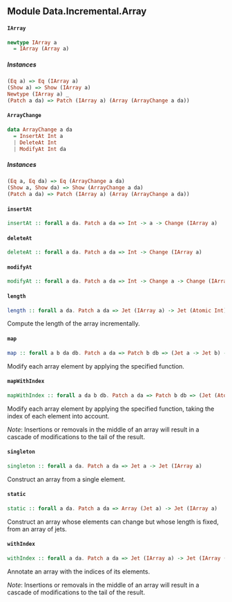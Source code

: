 ## Module Data.Incremental.Array

#### `IArray`

``` purescript
newtype IArray a
  = IArray (Array a)
```

##### Instances
``` purescript
(Eq a) => Eq (IArray a)
(Show a) => Show (IArray a)
Newtype (IArray a) _
(Patch a da) => Patch (IArray a) (Array (ArrayChange a da))
```

#### `ArrayChange`

``` purescript
data ArrayChange a da
  = InsertAt Int a
  | DeleteAt Int
  | ModifyAt Int da
```

##### Instances
``` purescript
(Eq a, Eq da) => Eq (ArrayChange a da)
(Show a, Show da) => Show (ArrayChange a da)
(Patch a da) => Patch (IArray a) (Array (ArrayChange a da))
```

#### `insertAt`

``` purescript
insertAt :: forall a da. Patch a da => Int -> a -> Change (IArray a)
```

#### `deleteAt`

``` purescript
deleteAt :: forall a da. Patch a da => Int -> Change (IArray a)
```

#### `modifyAt`

``` purescript
modifyAt :: forall a da. Patch a da => Int -> Change a -> Change (IArray a)
```

#### `length`

``` purescript
length :: forall a da. Patch a da => Jet (IArray a) -> Jet (Atomic Int)
```

Compute the length of the array incrementally.

#### `map`

``` purescript
map :: forall a b da db. Patch a da => Patch b db => (Jet a -> Jet b) -> Jet (IArray a) -> Jet (IArray b)
```

Modify each array element by applying the specified function.

#### `mapWithIndex`

``` purescript
mapWithIndex :: forall a da b db. Patch a da => Patch b db => (Jet (Atomic Int) -> Jet a -> Jet b) -> Jet (IArray a) -> Jet (IArray b)
```

Modify each array element by applying the specified function, taking the
index of each element into account.

_Note_: Insertions or removals in the middle of an array will result
in a cascade of modifications to the tail of the result.

#### `singleton`

``` purescript
singleton :: forall a da. Patch a da => Jet a -> Jet (IArray a)
```

Construct an array from a single element.

#### `static`

``` purescript
static :: forall a da. Patch a da => Array (Jet a) -> Jet (IArray a)
```

Construct an array whose elements can change but whose length is fixed,
from an array of jets.

#### `withIndex`

``` purescript
withIndex :: forall a da. Patch a da => Jet (IArray a) -> Jet (IArray (Tuple (Atomic Int) a))
```

Annotate an array with the indices of its elements.

_Note_: Insertions or removals in the middle of an array will result
in a cascade of modifications to the tail of the result.


